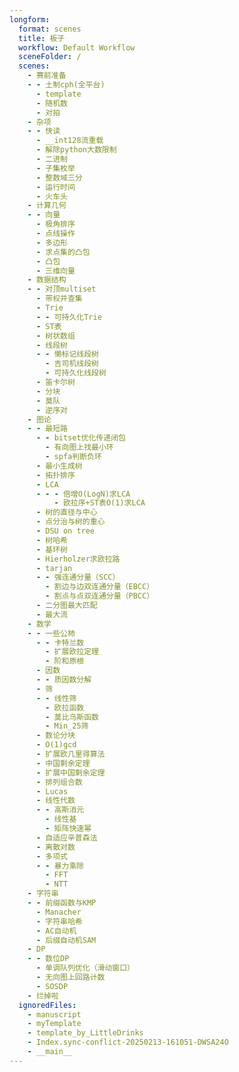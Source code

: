 ```yaml
---
longform:
  format: scenes
  title: 板子
  workflow: Default Workflow
  sceneFolder: /
  scenes:
    - 赛前准备
    - - 土制cph(全平台)
      - template
      - 随机数
      - 对拍
    - 杂项
    - - 快读
      - __int128流重载
      - 解除python大数限制
      - 二进制
      - 子集枚举
      - 整数域三分
      - 运行时间
      - 火车头
    - 计算几何
    - - 向量
      - 极角排序
      - 点线操作
      - 多边形
      - 求点集的凸包
      - 凸包
      - 三维向量
    - 数据结构
    - - 对顶multiset
      - 带权并查集
      - Trie
      - - 可持久化Trie
      - ST表
      - 树状数组
      - 线段树
      - - 懒标记线段树
        - 吉司机线段树
        - 可持久化线段树
      - 笛卡尔树
      - 分块
      - 莫队
      - 逆序对
    - 图论
    - - 最短路
      - - bitset优化传递闭包
        - 有向图上找最小环
        - spfa判断负环
      - 最小生成树
      - 拓扑排序
      - LCA
      - - - 倍增O(LogN)求LCA
          - 欧拉序+ST表O(1)求LCA
      - 树的直径与中心
      - 点分治与树的重心
      - DSU on tree
      - 树哈希
      - 基环树
      - Hierholzer求欧拉路
      - tarjan
      - - 强连通分量（SCC）
        - 割边与边双连通分量（EBCC）
        - 割点与点双连通分量（PBCC）
      - 二分图最大匹配
      - 最大流
    - 数学
    - - 一些公柿
      - - 卡特兰数
        - 扩展欧拉定理
        - 阶和原根
      - 因数
      - - 质因数分解
      - 筛
      - - 线性筛
        - 欧拉函数
        - 莫比乌斯函数
        - Min_25筛
      - 数论分块
      - O(1)gcd
      - 扩展欧几里得算法
      - 中国剩余定理
      - 扩展中国剩余定理
      - 排列组合数
      - Lucas
      - 线性代数
      - - 高斯消元
        - 线性基
        - 矩阵快速幂
      - 自适应辛普森法
      - 离散对数
      - 多项式
      - - 暴力乘除
        - FFT
        - NTT
    - 字符串
    - - 前缀函数与KMP
      - Manacher
      - 字符串哈希
      - AC自动机
      - 后缀自动机SAM
    - DP
    - - 数位DP
      - 单调队列优化（滑动窗口）
      - 无向图上回路计数
      - SOSDP
    - 烂掉啦
  ignoredFiles:
    - manuscript
    - myTemplate
    - template_by_LittleDrinks
    - Index.sync-conflict-20250213-161051-DWSA24O
    - __main__
---
```

